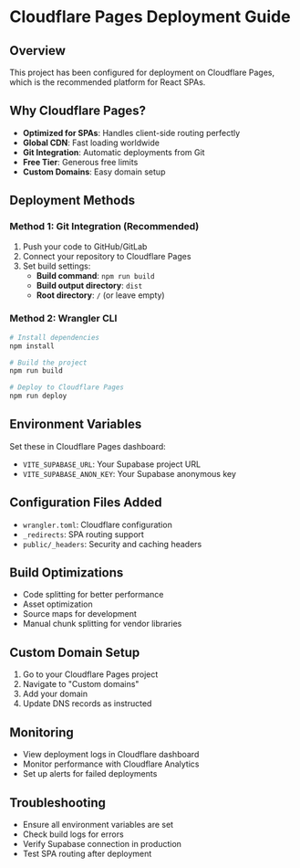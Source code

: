 # Cloudflare Pages Deployment Guide

## Overview
This project has been configured for deployment on Cloudflare Pages, which is the recommended platform for React SPAs.

## Why Cloudflare Pages?
- **Optimized for SPAs**: Handles client-side routing perfectly
- **Global CDN**: Fast loading worldwide
- **Git Integration**: Automatic deployments from Git
- **Free Tier**: Generous free limits
- **Custom Domains**: Easy domain setup

## Deployment Methods

### Method 1: Git Integration (Recommended)
1. Push your code to GitHub/GitLab
2. Connect your repository to Cloudflare Pages
3. Set build settings:
   - **Build command**: `npm run build`
   - **Build output directory**: `dist`
   - **Root directory**: `/` (or leave empty)

### Method 2: Wrangler CLI
```bash
# Install dependencies
npm install

# Build the project
npm run build

# Deploy to Cloudflare Pages
npm run deploy
```

## Environment Variables
Set these in Cloudflare Pages dashboard:
- `VITE_SUPABASE_URL`: Your Supabase project URL
- `VITE_SUPABASE_ANON_KEY`: Your Supabase anonymous key

## Configuration Files Added
- `wrangler.toml`: Cloudflare configuration
- `_redirects`: SPA routing support
- `public/_headers`: Security and caching headers

## Build Optimizations
- Code splitting for better performance
- Asset optimization
- Source maps for development
- Manual chunk splitting for vendor libraries

## Custom Domain Setup
1. Go to your Cloudflare Pages project
2. Navigate to "Custom domains"
3. Add your domain
4. Update DNS records as instructed

## Monitoring
- View deployment logs in Cloudflare dashboard
- Monitor performance with Cloudflare Analytics
- Set up alerts for failed deployments

## Troubleshooting
- Ensure all environment variables are set
- Check build logs for errors
- Verify Supabase connection in production
- Test SPA routing after deployment

